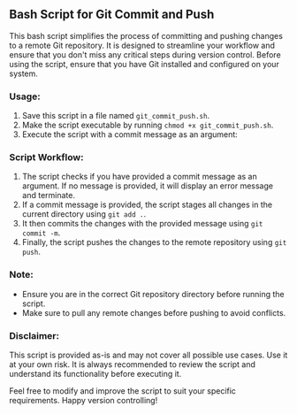 ## Bash Script for Git Commit and Push

This bash script simplifies the process of committing and pushing changes to a remote Git repository. It is designed to streamline your workflow and ensure that you don't miss any critical steps during version control. Before using the script, ensure that you have Git installed and configured on your system.

### Usage:
1. Save this script in a file named `git_commit_push.sh`.
2. Make the script executable by running `chmod +x git_commit_push.sh`.
3. Execute the script with a commit message as an argument:


### Script Workflow:
1. The script checks if you have provided a commit message as an argument. If no message is provided, it will display an error message and terminate.
2. If a commit message is provided, the script stages all changes in the current directory using `git add .`.
3. It then commits the changes with the provided message using `git commit -m`.
4. Finally, the script pushes the changes to the remote repository using `git push`.

### Note:
- Ensure you are in the correct Git repository directory before running the script.
- Make sure to pull any remote changes before pushing to avoid conflicts.

### Disclaimer:
This script is provided as-is and may not cover all possible use cases. Use it at your own risk. It is always recommended to review the script and understand its functionality before executing it.

Feel free to modify and improve the script to suit your specific requirements. Happy version controlling!
